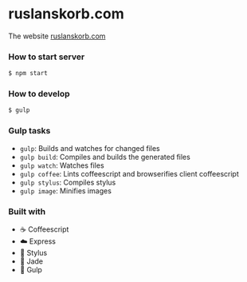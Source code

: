 # ruslanskorb.com

The website [ruslanskorb.com](http://ruslanskorb.com)

### How to start server

```sh
$ npm start
```

### How to develop

```sh
$ gulp
```

### Gulp tasks

- `gulp`: Builds and watches for changed files
- `gulp build`: Compiles and builds the generated files
- `gulp watch`: Watches files
- `gulp coffee`: Lints coffeescript and browserifies client coffeescript
- `gulp stylus`: Compiles stylus
- `gulp image`: Minifies images

### Built with

- :coffee: Coffeescript
- :cloud: Express
- :lipstick: Stylus
- :gem: Jade
- :tropical_fish: Gulp

